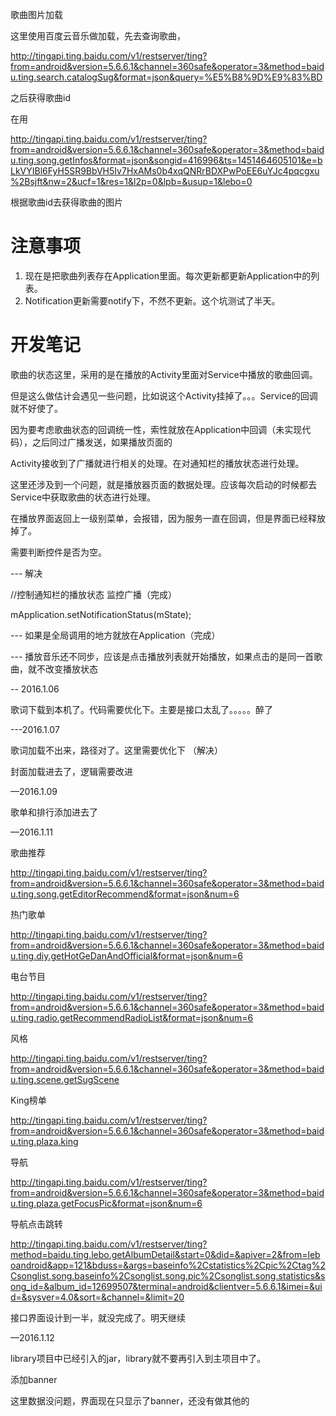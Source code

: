 歌曲图片加载

这里使用百度云音乐做加载，先去查询歌曲，

http://tingapi.ting.baidu.com/v1/restserver/ting?from=android&version=5.6.6.1&channel=360safe&operator=3&method=baidu.ting.search.catalogSug&format=json&query=%E5%B8%9D%E9%83%BD

之后获得歌曲id

在用

http://tingapi.ting.baidu.com/v1/restserver/ting?from=android&version=5.6.6.1&channel=360safe&operator=3&method=baidu.ting.song.getInfos&format=json&songid=416996&ts=1451464605101&e=bLkVYIBl6FyH5SR9BbVH5Iv7HxAMs0b4xqQNRrBDXPwPoEE6uYJc4pqcgxu%2Bsjft&nw=2&ucf=1&res=1&l2p=0&lpb=&usup=1&lebo=0

根据歌曲id去获得歌曲的图片

# 注意事项

1. 现在是把歌曲列表存在Application里面。每次更新都更新Application中的列表。
2. Notification更新需要notify下，不然不更新。这个坑测试了半天。




# 开发笔记

歌曲的状态这里，采用的是在播放的Activity里面对Service中播放的歌曲回调。

但是这么做估计会遇见一些问题，比如说这个Activity挂掉了。。。Service的回调就不好使了。

因为要考虑歌曲状态的回调统一性，索性就放在Application中回调（未实现代码），之后同过广播发送，如果播放页面的

Activity接收到了广播就进行相关的处理。在对通知栏的播放状态进行处理。

这里还涉及到一个问题，就是播放器页面的数据处理。应该每次启动的时候都去Service中获取歌曲的状态进行处理。

在播放界面返回上一级别菜单，会报错，因为服务一直在回调，但是界面已经释放掉了。

需要判断控件是否为空。



--- 解决

//控制通知栏的播放状态 监控广播（完成）

 mApplication.setNotificationStatus(mState);



--- 如果是全局调用的地方就放在Application（完成）

--- 播放音乐还不同步，应该是点击播放列表就开始播放，如果点击的是同一首歌曲，就不改变播放状态



-- 2016.1.06

歌词下载到本机了。代码需要优化下。主要是接口太乱了。。。。。醉了

---2016.1.07

歌词加载不出来，路径对了。这里需要优化下 （解决）

封面加载进去了，逻辑需要改进 

—2016.1.09

歌单和排行添加进去了

—2016.1.11

 歌曲推荐

http://tingapi.ting.baidu.com/v1/restserver/ting?from=android&version=5.6.6.1&channel=360safe&operator=3&method=baidu.ting.song.getEditorRecommend&format=json&num=6

热门歌单

http://tingapi.ting.baidu.com/v1/restserver/ting?from=android&version=5.6.6.1&channel=360safe&operator=3&method=baidu.ting.diy.getHotGeDanAndOfficial&format=json&num=6

电台节目

http://tingapi.ting.baidu.com/v1/restserver/ting?from=android&version=5.6.6.1&channel=360safe&operator=3&method=baidu.ting.radio.getRecommendRadioList&format=json&num=6

风格

http://tingapi.ting.baidu.com/v1/restserver/ting?from=android&version=5.6.6.1&channel=360safe&operator=3&method=baidu.ting.scene.getSugScene

King榜单

http://tingapi.ting.baidu.com/v1/restserver/ting?from=android&version=5.6.6.1&channel=360safe&operator=3&method=baidu.ting.plaza.king

导航

http://tingapi.ting.baidu.com/v1/restserver/ting?from=android&version=5.6.6.1&channel=360safe&operator=3&method=baidu.ting.plaza.getFocusPic&format=json&num=6

导航点击跳转

http://tingapi.ting.baidu.com/v1/restserver/ting?method=baidu.ting.lebo.getAlbumDetail&start=0&did=&apiver=2&from=leboandroid&app=121&bduss=&args=baseinfo%2Cstatistics%2Cpic%2Ctag%2Csonglist.song.baseinfo%2Csonglist.song.pic%2Csonglist.song.statistics&song_id=&album_id=12699507&terminal=android&clientver=5.6.6.1&imei=&uid=&sysver=4.0&sort=&channel=&limit=20



接口界面设计到一半，就没完成了。明天继续

—2016.1.12

library项目中已经引入的jar，library就不要再引入到主项目中了。

添加banner

这里数据没问题，界面现在只显示了banner，还没有做其他的









































